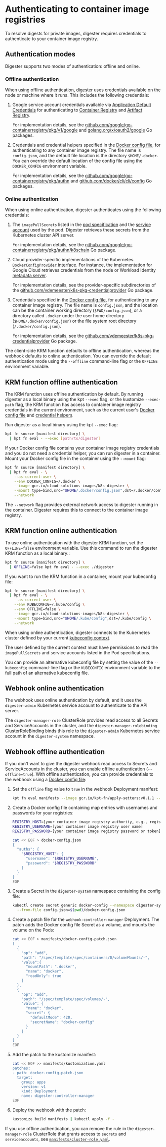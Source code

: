 # Authenticating to container image registries

To resolve digests for private images, digester requires credentials to
authenticate to your container image registry.

## Authentication modes

Digester supports two modes of authentication: offline and online.

### Offline authentication

When using offline authentication, digester uses credentials available on the
node or machine where it runs. This includes the following credentials:

1.  Google service account credentials available via
    [Application Default Credentials](https://cloud.google.com/docs/entication/production#auth-cloud-implicit-go)
    for authenticating to
    [Container Registry](https://cloud.google.com/container-registry/docs) and
    [Artifact Registry](https://cloud.google.com/artifact-registry/docs).

    For implementation details, see the
    [github.com/google/go-containerregistry/pkg/v1/google](https://pkg.go.github.com/google/go-containerregistry/pkg/v1/google)
    and
    [golang.org/x/oauth2/google](https://pkg.go.dev/golang.org/x/oauth2/le)
    Go packages.

2.  Credentials and credential helpers specified in the
    [Docker config file](https://github.com/google/go-containerregistry/tree//pkg/authn#the-config-file),
    for authenticating to any container image registry. The file name is
    `config.json`, and the default file location is the directory
    `$HOME/.docker`. You can override the default location of the config file
    using the `DOCKER_CONFIG` environment variable.

    For implementation details, see the
    [github.com/google/go-containerregistry/pkg/authn](https://pkg.go.dev/ub.com/google/go-containerregistry/pkg/authn)
    and
    [github.com/docker/cli/cli/config](https://pkg.go.dev/github.com/docker/cli/config)
    Go packages.

### Online authentication

When using online authentication, digester authenticates using the following
credentials:

1.  The `imagePullSecrets` listed in the
    [pod specification](https://kubernetes.io/docs/concepts/containers/es/#specifying-imagepullsecrets-on-a-pod)
    and the
    [service account](https://kubernetes.io/docs/tasks/igure-pod-container/configure-service-account/-imagepullsecrets-to-a-service-account)
    used by the pod. Digester retrieves these secrets from the Kubernetes
    cluster API server.

    For implementation details, see the
    [github.com/google/go-containerregistry/pkg/authn/k8schain](https://pkg.ev/github.com/google/go-containerregistry/pkg/authn/k8schain)
    Go package.

2.  Cloud provider-specific implementations of the Kubernetes
    [`DockerConfigProvider` interface](https://pkg.go.dev/github.com/eester/k8s-pkg-credentialprovider#DockerConfigProvider).
    For instance, the implementation for Google Cloud retrieves credentials
    from the node or Workload Identity
    [metadata server](https://cloud.google.com/compute/docs/ing-retrieving-metadata).

    For implementation details, see the provider-specific subdirectories of the
    [github.com/vdemeester/k8s-pkg-credentialprovider](https://pkg.go.dev/ub.com/vdemeester/k8s-pkg-credentialprovider)
    Go package.

3.  Credentials specified in the
    [Docker config file](https://github.com/google/go-containerregistry/tree//pkg/authn#the-config-file),
    for authenticating to any container image registry. The file name is
    `config.json`, and the location can be the container working directory
    (`$PWD/config.json`), or a directory called `.docker` under the user
    home directory (`$HOME/.docker/config.json`) or the file system root
    directory (`/.docker/config.json`).

    For implementation details, see the
    [github.com/vdemeester/k8s-pkg-credentialprovider](https://pkg.go.dev/ub.com/vdemeester/k8s-pkg-credentialprovider)
    Go package.

The client-side KRM function defaults to offline authentication, whereas the
webhook defaults to online authentication. You can override the default
authentication mode using the `--offline` command-line flag or the `OFFLINE`
environment variable.

## KRM function offline authentication

The KRM function uses offline authentication by default. By running digester
as a local binary using the kpt `--exec` flag, or the kustomize `--exec-path`
flag, the KRM function has access to container image registry credentials in
the current environment, such as the current user's
[Docker config file](https://github.com/google/go-containerregistry/blob/main/pkg/authn/README.md#the-config-file)
and
[credential helpers](https://docs.docker.com/engine/reference/commandline/login/#credential-helper-protocol).

Run digester as a local binary using the kpt `--exec` flag:

```sh
kpt fn source [manifest directory] \
  | kpt fn eval - --exec [path/to/digester]
```

If your Docker config file contains your container image registry credentials
and you do not need a credential helper, you can run digester in a container.
Mount your Docker config file in the container using the `--mount` flag:

```sh
kpt fn source [manifest directory] \
  | kpt fn eval - \
    --as-current-user \
    --env DOCKER_CONFIG=/.docker \
    --image gcr.io/cloud-solutions-images/k8s-digester \
    --mount type=bind,src="$HOME/.docker/config.json",dst=/.docker/config.json \
    --network
```

The `--network` flag provides external network access to digester running in
the container. Digester requires this to connect to the container image
registry.

## KRM function online authentication

To use online authentication with the digester KRM function, set the
`OFFLINE=false` environment variable. Use this command to run the digester KRM
function as a local binary::

```sh
kpt fn source [manifest directory] \
  | OFFLINE=false kpt fn eval - --exec ./digester
```

If you want to run the KRM function in a container, mount your kubeconfig file:

```sh
kpt fn source [manifest directory] \
  | kpt fn eval - \
    --as-current-user \
    --env KUBECONFIG=/.kube/config \
    --env OFFLINE=false \
    --image gcr.io/cloud-solutions-images/k8s-digester \
    --mount type=bind,src="$HOME/.kube/config",dst=/.kube/config \
    --network
```

When using online authentication, digester connects to the Kubernetes cluster
defined by your current
[kubeconfig context](https://kubernetes.io/docs/concepts/configuration/organize-cluster-access-kubeconfig/).

The user defined by the current context must have permissions to read the
`imagePullSecrets` and service accounts listed in the Pod specifications.

You can provide an alternative kubeconfig file by setting the value of the
`--kubeconfig` command-line flag or the `KUBECONFIG` environment variable to
the full path of an alternative kubeconfig file.

## Webhook online authentication

The webhook uses online authentication by default, and it uses the
`digester-admin` Kubernetes service account to authenticate to the API server.

The `digester-manager-role` ClusterRole provides read access to all
Secrets and ServiceAccounts in the cluster, and the
`digester-manager-rolebinding` ClusterRoleBinding binds this role to the
`digester-admin` Kubernetes service account in the `digester-system` namespace.

## Webhook offline authentication

If you don't want to give the digester webhook read access to Secrets and
ServiceAccounts in the cluster, you can enable offline authentication
(`--offline=true`). With offline authentication, you can provide credentials to
the webhook using a
[Docker config file](https://github.com/google/go-containerregistry/blob/main/pkg/authn/README.md#the-config-file):

1.  Set the `offline` flag value to `true` in the webhook Deployment manifest:

    ```sh
    kpt fn eval manifests --image gcr.io/kpt-fn/apply-setters:v0.1.1 -- offline=true
    ```

2.  Create a Docker config file containing map entries with usernames and
    passwords for your registries:

    ```sh
    REGISTRY_HOST=[your container image registry authority, e.g., registry.gitlab.com]
    REGISTRY_USERNAME=[your container image registry user name]
    REGISTRY_PASSWORD=[your container image registry password or token]

    cat << EOF > docker-config.json
    {
      "auths": {
        "$REGISTRY_HOST": {
          "username": "$REGISTRY_USERNAME",
          "password": "$REGISTRY_PASSWORD"
        }
      }
    }
    EOF
    ```

3.  Create a Secret in the `digester-system` namespace containing the config
    file:

    ```sh
    kubectl create secret generic docker-config --namespace digester-system \
      --from-file config.json=$(pwd)/docker-config.json
    ```

4.  Create a patch file for the `webhook-controller-manager` Deployment. The
    patch adds the Docker config file Secret as a volume, and mounts the volume
    on the Pods:

    ```sh
    cat << EOF > manifests/docker-config-patch.json
    [
      {
        "op": "add",
        "path": "/spec/template/spec/containers/0/volumeMounts/-",
        "value":{
          "mountPath": ".docker",
          "name": "docker",
          "readOnly": true
        }
      },
      {
        "op": "add",
        "path": "/spec/template/spec/volumes/-",
        "value": {
          "name": "docker",
          "secret": {
            "defaultMode": 420,
            "secretName": "docker-config"
          }
        }
      }
    ]
    EOF
    ```

4.  Add the patch to the kustomize manifest:

    ```sh
    cat << EOF >> manifests/kustomization.yaml
    patches:
    - path: docker-config-patch.json
      target:
        group: apps
        version: v1
        kind: Deployment
        name: digester-controller-manager
    EOF
    ```

4.  Deploy the webhook with the patch:

    ```sh
    kustomize build manifests | kubectl apply -f -
    ```

If you use offline authentication, you can remove the rule in the
`digester-manager-role` ClusterRole that grants access to `secrets` and
`serviceaccounts`, see
[`manifests/cluster-role.yaml`](../manifests/cluster-role.yaml).

